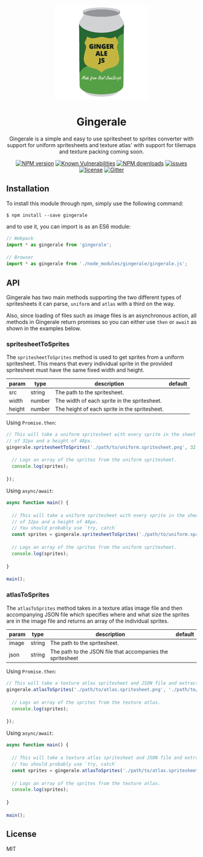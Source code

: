 <p align="center">
  <img width="250" height="250" src="./gingerale.png">
</p>

<h1 align="center">Gingerale</h1>

<p align="center">Gingerale is a simple and easy to use spritesheet to sprites converter with support for uniform spritesheets and texture atlas' with support for tilemaps and texture packing coming soon.<p>

<div align="center">

  [![NPM version](https://img.shields.io/npm/v/gingerale.svg?style=flat)](https://www.npmjs.com/package/gingerale)
  [![Known Vulnerabilities](https://snyk.io/test/github/robertcorponoi/gingerale/badge.svg)](https://snyk.io/test/github/robertcorponoi/gingerale)
  [![NPM downloads](https://img.shields.io/npm/dm/gingerale.svg?style=flat)](https://www.npmjs.com/package/gingerale)
  <a href="https://badge.fury.io/js/gingerale"><img src="https://img.shields.io/github/issues/robertcorponoi/gingerale.svg" alt="issues" height="18"></a>
  <a href="https://badge.fury.io/js/gingerale"><img src="https://img.shields.io/github/license/robertcorponoi/gingerale.svg" alt="license" height="18"></a>
  [![Gitter](https://badges.gitter.im/gitterHQ/gitter.svg)](https://gitter.im/robertcorponoi)

</div>

## **Installation**

To install this module through npm, simply use the following command:

```
$ npm install --save gingerale
```

and to use it, you can import is as an ES6 module:

```js
// Webpack
import * as gingerale from 'gingerale';

// Browser
import * as gingerale from './node_modules/gingerale/gingerale.js';
```

## **API**

Gingerale has two main methods supporting the two different types of spritesheets it can parse, `uniform` and `atlas` with a third on the way.

Also, since loading of files such as image files is an asynchronous action, all methods in Gingerale return promises so you can either use `then` or `await` as shown in the examples below.

### **spritesheetToSprites**

The `spritesheetToSprites` method is used to get sprites from a uniform spritesheet. This means that every individual sprite in the provided spritesheet must have the same fixed width and height.

| param  | type   | description                                   | default |
|--------|--------|-----------------------------------------------|---------|
| src    | string | The path to the spritesheet.                  |         |
| width  | number | The width of each sprite in the spritesheet.  |         |
| height | number | The height of each sprite in the spritesheet. |         |


Using `Promise.then`:

```js
// This will take a uniform spritesheet with every sprite in the sheet having a width
// of 32px and a height of 48px.
gingerale.spritesheetToSprites('./path/to/uniform.spritesheet.png', 32, 48).then((sprites) => {

  // Logs an array of the sprites from the uniform spritesheet.
  console.log(sprites);

});

```

Using `async/await`:

```js
async function main() {

  // This will take a uniform spritesheet with every sprite in the sheet having a width
  // of 32px and a height of 48px.
  // You should probably use `try, catch`
  const sprites = gingerale.spritesheetToSprites('./path/to/uniform.spritesheet.png', 32, 48).catch((err) => console.log(err));

  // Logs an array of the sprites from the uniform spritesheet.
  console.log(sprites);

}

main();
```

### **atlasToSprites**

The `atlasToSprites` method takes in a texture atlas image file and then accompanying JSON file which specifies where and what size the sprites are in the image file and returns an array of the individual sprites.

| param | type   | description                                                | default |
|-------|--------|------------------------------------------------------------|---------|
| image | string | The path to the spritesheet.                               |         |
| json  | string | The path to the JSON file that accompanies the spritesheet |         |


Using `Promise.then`:

```js
// This will take a texture atlas spritesheet and JSON file and extract the sprites.
gingerale.atlasToSprites('./path/to/atlas.spritesheet.png', './path/to/atlas.reference.json').then((sprites) => {

  // Logs an array of the sprites from the texture atlas.
  console.log(sprites);

});

```

Using `async/await`:

```js
async function main() {

  // This will take a texture atlas spritesheet and JSON file and extract the sprites.
  // You should probably use `try, catch`
  const sprites = gingerale.atlasToSprites('./path/to/atlas.spritesheet.png', './path/to/atlas.reference.json').catch((err) => console.log(err));

  // Logs an array of the sprites from the texture atlas.
  console.log(sprites);

}

main();
```

## **License**

MIT